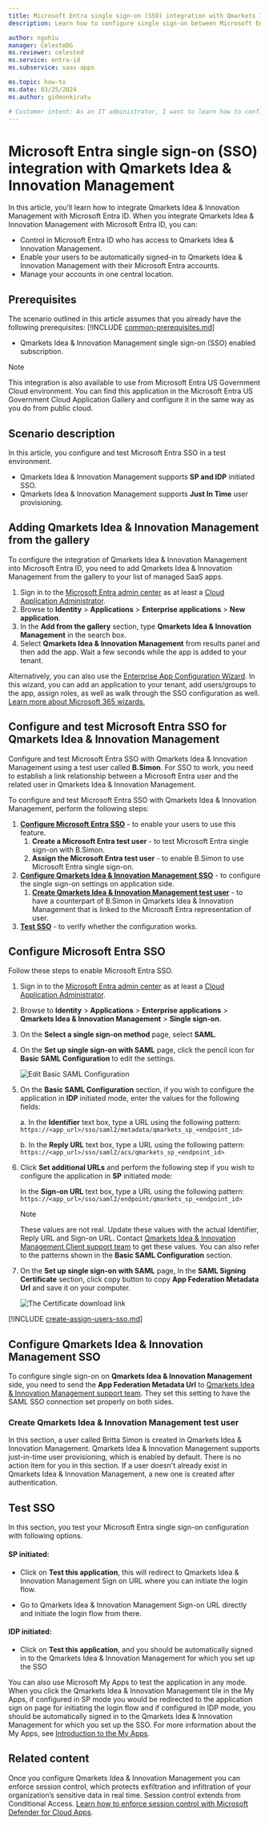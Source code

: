 ```yaml
---
title: Microsoft Entra single sign-on (SSO) integration with Qmarkets Idea & Innovation Management
description: Learn how to configure single sign-on between Microsoft Entra ID and Qmarkets Idea & Innovation Management.

author: nguhiu
manager: CelesteDG
ms.reviewer: celested
ms.service: entra-id
ms.subservice: saas-apps

ms.topic: how-to
ms.date: 03/25/2024
ms.author: gideonkiratu

# Customer intent: As an IT administrator, I want to learn how to configure single sign-on between Microsoft Entra ID and Qmarkets Idea & Innovation Management so that I can control who has access to Qmarkets Idea & Innovation Management, enable automatic sign-in with Microsoft Entra accounts, and manage my accounts in one central location.
---
```


# Microsoft Entra single sign-on (SSO) integration with Qmarkets Idea & Innovation Management

In this article,  you'll learn how to integrate Qmarkets Idea & Innovation Management with Microsoft Entra ID. When you integrate Qmarkets Idea & Innovation Management with Microsoft Entra ID, you can:

* Control in Microsoft Entra ID who has access to Qmarkets Idea & Innovation Management.
* Enable your users to be automatically signed-in to Qmarkets Idea & Innovation Management with their Microsoft Entra accounts.
* Manage your accounts in one central location.


## Prerequisites
The scenario outlined in this article assumes that you already have the following prerequisites:
[!INCLUDE [common-prerequisites.md](~/identity/saas-apps/includes/common-prerequisites.md)]
* Qmarkets Idea & Innovation Management single sign-on (SSO) enabled subscription.

> [!NOTE]
> This integration is also available to use from Microsoft Entra US Government Cloud environment. You can find this application in the Microsoft Entra US Government Cloud Application Gallery and configure it in the same way as you do from public cloud.

## Scenario description

In this article,  you configure and test Microsoft Entra SSO in a test environment.


* Qmarkets Idea & Innovation Management supports **SP and IDP** initiated SSO.
* Qmarkets Idea & Innovation Management supports **Just In Time** user provisioning.


## Adding Qmarkets Idea & Innovation Management from the gallery

To configure the integration of Qmarkets Idea & Innovation Management into Microsoft Entra ID, you need to add Qmarkets Idea & Innovation Management from the gallery to your list of managed SaaS apps.

1. Sign in to the [Microsoft Entra admin center](https://entra.microsoft.com) as at least a [Cloud Application Administrator](~/identity/role-based-access-control/permissions-reference.md#cloud-application-administrator).
1. Browse to **Identity** > **Applications** > **Enterprise applications** > **New application**.
1. In the **Add from the gallery** section, type **Qmarkets Idea & Innovation Management** in the search box.
1. Select **Qmarkets Idea & Innovation Management** from results panel and then add the app. Wait a few seconds while the app is added to your tenant.

 Alternatively, you can also use the [Enterprise App Configuration Wizard](https://portal.office.com/AdminPortal/home?Q=Docs#/azureadappintegration). In this wizard, you can add an application to your tenant, add users/groups to the app, assign roles, as well as walk through the SSO configuration as well. [Learn more about Microsoft 365 wizards.](/microsoft-365/admin/misc/azure-ad-setup-guides)


<a name='configure-and-test-azure-ad-sso-for-qmarkets-idea--innovation-management'></a>

## Configure and test Microsoft Entra SSO for Qmarkets Idea & Innovation Management

Configure and test Microsoft Entra SSO with Qmarkets Idea & Innovation Management using a test user called **B.Simon**. For SSO to work, you need to establish a link relationship between a Microsoft Entra user and the related user in Qmarkets Idea & Innovation Management.

To configure and test Microsoft Entra SSO with Qmarkets Idea & Innovation Management, perform the following steps:

1. **[Configure Microsoft Entra SSO](#configure-azure-ad-sso)** - to enable your users to use this feature.
    1. **Create a Microsoft Entra test user** - to test Microsoft Entra single sign-on with B.Simon.
    1. **Assign the Microsoft Entra test user** - to enable B.Simon to use Microsoft Entra single sign-on.
1. **[Configure Qmarkets Idea & Innovation Management SSO](#configure-qmarkets-idea--innovation-management-sso)** - to configure the single sign-on settings on application side.
    1. **[Create Qmarkets Idea & Innovation Management test user](#create-qmarkets-idea--innovation-management-test-user)** - to have a counterpart of B.Simon in Qmarkets Idea & Innovation Management that is linked to the Microsoft Entra representation of user.
1. **[Test SSO](#test-sso)** - to verify whether the configuration works.

<a name='configure-azure-ad-sso'></a>

## Configure Microsoft Entra SSO

Follow these steps to enable Microsoft Entra SSO.

1. Sign in to the [Microsoft Entra admin center](https://entra.microsoft.com) as at least a [Cloud Application Administrator](~/identity/role-based-access-control/permissions-reference.md#cloud-application-administrator).
1. Browse to **Identity** > **Applications** > **Enterprise applications** > **Qmarkets Idea & Innovation Management** > **Single sign-on**.
1. On the **Select a single sign-on method** page, select **SAML**.
1. On the **Set up single sign-on with SAML** page, click the pencil icon for **Basic SAML Configuration** to edit the settings.

   ![Edit Basic SAML Configuration](common/edit-urls.png)

1. On the **Basic SAML Configuration** section, if you wish to configure the application in **IDP** initiated mode, enter the values for the following fields:

    a. In the **Identifier** text box, type a URL using the following pattern:
    `https://<app_url>/sso/saml2/metadata/qmarkets_sp_<endpoint_id>`

    b. In the **Reply URL** text box, type a URL using the following pattern:
    `https://<app_url>/sso/saml2/acs/qmarkets_sp_<endpoint_id>`

1. Click **Set additional URLs** and perform the following step if you wish to configure the application in **SP** initiated mode:

    In the **Sign-on URL** text box, type a URL using the following pattern:
    `https://<app_url>/sso/saml2/endpoint/qmarkets_sp_<endpoint_id>`

	> [!NOTE]
	> These values are not real. Update these values with the actual Identifier, Reply URL and Sign-on URL. Contact [Qmarkets Idea & Innovation Management Client support team](mailto:support@qmarkets.net) to get these values. You can also refer to the patterns shown in the **Basic SAML Configuration** section.

1. On the **Set up single sign-on with SAML** page, In the **SAML Signing Certificate** section, click copy button to copy **App Federation Metadata Url** and save it on your computer.

	![The Certificate download link](common/copy-metadataurl.png)

<a name='create-an-azure-ad-test-user'></a>

[!INCLUDE [create-assign-users-sso.md](~/identity/saas-apps/includes/create-assign-users-sso.md)]

## Configure Qmarkets Idea & Innovation Management SSO

To configure single sign-on on **Qmarkets Idea & Innovation Management** side, you need to send the **App Federation Metadata Url** to [Qmarkets Idea & Innovation Management support team](mailto:support@qmarkets.net). They set this setting to have the SAML SSO connection set properly on both sides.

### Create Qmarkets Idea & Innovation Management test user

In this section, a user called Britta Simon is created in Qmarkets Idea & Innovation Management. Qmarkets Idea & Innovation Management supports just-in-time user provisioning, which is enabled by default. There is no action item for you in this section. If a user doesn't already exist in Qmarkets Idea & Innovation Management, a new one is created after authentication.

## Test SSO 

In this section, you test your Microsoft Entra single sign-on configuration with following options. 

#### SP initiated:

* Click on **Test this application**, this will redirect to Qmarkets Idea & Innovation Management Sign on URL where you can initiate the login flow.  

* Go to Qmarkets Idea & Innovation Management Sign-on URL directly and initiate the login flow from there.

#### IDP initiated:

* Click on **Test this application**, and you should be automatically signed in to the Qmarkets Idea & Innovation Management for which you set up the SSO 

You can also use Microsoft My Apps to test the application in any mode. When you click the Qmarkets Idea & Innovation Management tile in the My Apps, if configured in SP mode you would be redirected to the application sign on page for initiating the login flow and if configured in IDP mode, you should be automatically signed in to the Qmarkets Idea & Innovation Management for which you set up the SSO. For more information about the My Apps, see [Introduction to the My Apps](https://support.microsoft.com/account-billing/sign-in-and-start-apps-from-the-my-apps-portal-2f3b1bae-0e5a-4a86-a33e-876fbd2a4510).


## Related content

Once you configure Qmarkets Idea & Innovation Management you can enforce session control, which protects exfiltration and infiltration of your organization’s sensitive data in real time. Session control extends from Conditional Access. [Learn how to enforce session control with Microsoft Defender for Cloud Apps](/cloud-app-security/proxy-deployment-any-app).

